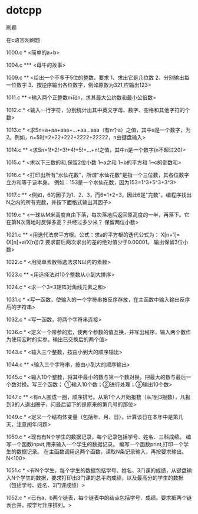 # dotcpp

刷题

在c语言网刷题

1000.c *   <简单的a+b>

1004.c *** <母牛的故事>

1009.c **  <给出一个不多于5位的整数，要求 1、求出它是几位数 2、分别输出每一位数字 3、按逆序输出各位数字，例如原数为321,应输出123>

1011.c **  <输入两个正整数m和n，求其最大公约数和最小公倍数>

1012.c *   <输入一行字符，分别统计出其中英文字母、数字、空格和其他字符的个数>

1013.c *   <求Sn=a+aa+aaa+…+aa…aaa（有n个a）之值，其中a是一个数字，为2。例如，n=5时=2+22+222+2222+22222，n由键盘输入>

1014.c **  <求Sn=1!+2!+3!+4!+5!+…+n!之值，其中n是一个数字(n不超过20)>

1015.c *   <求以下三数的和,保留2位小数 1~a之和 1~b的平方和 1~c的倒数和>

1016.c *   <打印出所有"水仙花数"，所谓"水仙花数"是指一个三位数，其各位数字立方和等于该本身。 例如：153是一个水仙花数，因为153=1^3+5^3+3^3>

1017.c **  <例如，6的因子为1、2、3，而6=1+2+3，因此6是"完数"。编程序找出N之内的所有完数，并按下面格式输出其因子>

1019.c *   <一球从M米高度自由下落，每次落地后返回原高度的一半，再落下。它在第N次落地时反弹多高？共经过多少米？ 保留两位小数>

1021.c **  <用迭代法求平方根。公式：求a的平方根的迭代公式为： X[n+1]=(X[n]+a/X[n])/2 要求前后两次求出的差的绝对值少于0.00001。 输出保留3位小数>

1022.c *   <用简单素数筛选法求N以内的素数>

1023.c **  <用选择法对10个整数从小到大排序>

1024.c *   <求一个3×3矩阵对角线元素之和>

1031.c *   <写一函数，使输入的一个字符串按反序存放，在主函数中输入输出反序后的字符串>

1032.c *   <写一函数，将两个字符串连接>

1036.c *   <定义一个带参的宏，使两个参数的值互换，并写出程序，输入两个数作为使用宏时的实参。输出已交换后的两个值>

1043.c *   <输入三个整数，按由小到大的顺序输出>

1044.c **  <输入三个字符串，按由小到大的顺序输出>

1045.c *   <输入10个整数，将其中最小的数与第一个数对换，把最大的数与最后一个数对换。写三个函数； ①输入10个数；②进行处理；③输出10个数>

1047.c **  <有n人围成一圈，顺序排号。从第1个人开始报数（从1到3报数），凡报到3的人退出圈子，问最后留下的是原来的第几号的那位>

1049.c *   <定义一个结构体变量（包括年、月、日）。计算该日在本年中是第几天，注意闰年问题>

1050.c *   <现有有N个学生的数据记录，每个记录包括学号、姓名、三科成绩。 编写一个函数input,用来输入一个学生的数据记录。 编写一个函数print,打印一个学生的数据记录。 在主函数调用这两个函数，读取N条记录输入，再按要求输出。 N<100>

1051.c *   <有N个学生，每个学生的数据包括学号、姓名、3门课的成绩，从键盘输入N个学生的数据，要求打印出3门课的总平均成绩，以及最高分的学生的数据（包括学号、姓名、3门课成绩）>

1052.c *   <已有a、b两个链表，每个链表中的结点包括学号、成绩。要求把两个链表合并，按学号升序排列。>

